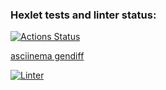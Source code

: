 ### Hexlet tests and linter status:

[![Actions Status](https://github.com/nikboxinbox/frontend-project-lvl2/workflows/hexlet-check/badge.svg)](https://github.com/nikboxinbox/frontend-project-lvl2/actions)

[asciinema gendiff](https://asciinema.org/a/dxGtkAy0ILIWDO9pq1DlBUYAa)

[![Linter](https://github.com/nikboxinbox/frontend-project-lvl2/actions/workflows/tests.yml/badge.svg)](https://github.com/nikboxinbox/frontend-project-lvl2/actions/workflows/tests.yml)
